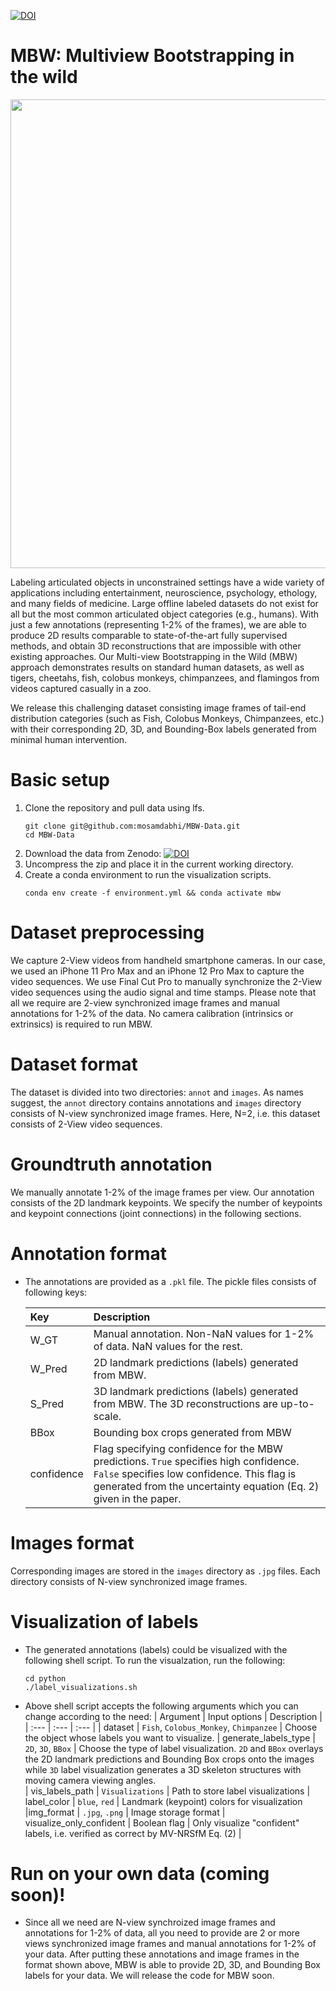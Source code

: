 [![DOI](https://zenodo.org/badge/DOI/10.5281/zenodo.6626508.svg)](https://doi.org/10.5281/zenodo.6626508)

# MBW: Multiview Bootstrapping in the wild
<!-- ![Alt Text](overview.gif | width=100) -->
<!-- <img src=overview.gif width="750"> -->
<p align="center">
  <img width="750" src=overview.gif>
</p>

Labeling articulated objects in unconstrained settings have a wide variety of applications including entertainment, neuroscience, psychology, ethology, and many fields of medicine. Large offline labeled datasets do not exist for all but the most common articulated object categories (e.g., humans). With just a few annotations (representing 1-2% of the frames), we are able to produce 2D results comparable to state-of-the-art fully supervised methods, and obtain 3D reconstructions that are impossible with other existing approaches. Our Multi-view Bootstrapping in the Wild (MBW) approach demonstrates results on standard human datasets, as well as tigers, cheetahs, fish, colobus monkeys, chimpanzees, and flamingos from videos captured casually in a zoo. 

We release this challenging dataset consisting image frames of tail-end distribution categories (such as Fish, Colobus Monkeys, Chimpanzees, etc.) with their corresponding 2D, 3D, and Bounding-Box labels generated from minimal human intervention.



# Basic setup

1. Clone the repository and pull data using lfs. 
    ```
    git clone git@github.com:mosamdabhi/MBW-Data.git
    cd MBW-Data
    ```
2. Download the data from Zenodo: [![DOI](https://zenodo.org/badge/DOI/10.5281/zenodo.6626508.svg)](https://doi.org/10.5281/zenodo.6626508)
3. Uncompress the zip and place it in the current working directory.
4. Create a conda environment to run the visualization scripts.
    ```
    conda env create -f environment.yml && conda activate mbw
    ```

# Dataset preprocessing
We capture 2-View videos from handheld smartphone cameras. In our case, we used an iPhone 11 Pro Max and an iPhone 12 Pro Max to capture the video sequences. We use Final Cut Pro to manually synchronize the 2-View video sequences using the audio signal and time stamps. Please note that all we require are 2-view synchronized image frames and manual annotations for 1-2% of the data. No camera calibration (intrinsics or extrinsics) is required to run MBW. 


# Dataset format
The dataset is divided into two directories: `annot` and `images`. As names suggest, the `annot` directory contains annotations and `images` directory consists of N-view synchronized image frames. Here, N=2, i.e. this dataset consists of 2-View video sequences. 


# Groundtruth annotation
We manually annotate 1-2% of the image frames per view. Our annotation consists of the 2D landmark keypoints. We specify the number of keypoints and keypoint connections (joint connections) in the following sections.


# Annotation format
- The annotations are provided as a `.pkl` file. The pickle files consists of following keys:

    | Key        | Description |
    | :---          | :---     |
    | W_GT          | Manual annotation. Non-NaN values for 1-2% of data. NaN values for the rest.      |
    | W_Pred        | 2D landmark predictions (labels) generated from MBW.       | 
    | S_Pred         | 3D landmark predictions (labels) generated from MBW. The 3D reconstructions are up-to-scale.       | 
    | BBox    | Bounding box crops generated from MBW          | 
    | confidence    | Flag specifying confidence for the MBW predictions. `True` specifies high confidence. `False` specifies low confidence. This flag is generated from the uncertainty equation (Eq. 2) given in the paper.          | 

# Images format
Corresponding images are stored in the `images` directory as `.jpg` files. Each directory consists of N-view synchronized image frames.

# Visualization of labels
- The generated annotations (labels) could be visualized with the following shell script. To run the visualzation, run the following:
    ```
    cd python
    ./label_visualizations.sh
    ``` 
- Above shell script accepts the following arguments which you can change according to the need:
    | Argument        | Input options | Description | 
    | :---          | :---     | :---     |
    |    dataset       | `Fish`, `Colobus_Monkey`, `Chimpanzee` | Choose the object whose labels you want to visualize. 
    |    generate_labels_type       | `2D`, `3D`, `BBox` | Choose the type of label visualization. `2D` and `BBox` overlays the 2D landmark predictions and Bounding Box crops onto the images while `3D` label visualization generates a 3D skeleton structures with moving camera viewing angles.  
    |    vis_labels_path       | `Visualizations` | Path to store label visualizations 
    |   label_color | `blue`, `red` | Landmark (keypoint) colors for visualization 
    |img_format | `.jpg`, `.png` | Image storage format 
    | visualize_only_confident | Boolean flag |  Only visualize "confident" labels, i.e. verified as correct by MV-NRSfM Eq. (2) |
    
    

# Run on your own data (coming soon)!
- Since all we need are N-view synchroized image frames and annotations for 1-2% of data, all you need to provide are 2 or more views synchronized image frames and manual annotations for 1-2% of your data. After putting these annotations and image frames in the format shown above, MBW is able to provide 2D, 3D, and Bounding Box labels for your data. We will release the code for MBW soon.


